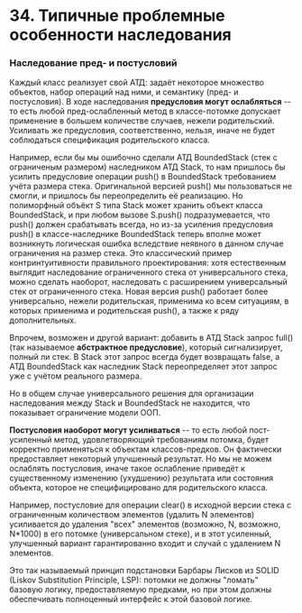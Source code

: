 # 34. Типичные проблемные особенности наследования

### Наследование пред- и постусловий

Каждый класс реализует свой АТД: задаёт некоторое множество объектов, набор операций над ними, и семантику (пред- и постусловия). В ходе наследования **предусловия могут ослабляться** -- то есть любой пред-ослабленный метод в классе-потомке допускает применение в большем количестве случаев, нежели родительский. Усиливать же предусловия, соответственно, нельзя, иначе не будет соблюдаться спецификация родительского класса.

Например, если бы мы ошибочно сделали АТД BoundedStack (стек с ограниченым размером) наследником АТД Stack, то нам пришлось бы усилить предусловие операции push() в BoundedStack требованием учёта размера стека. Оригинальной версией push() мы пользоваться не смогли, и пришлось бы переопределить её реализацию. Но полиморфный объёкт S типа Stack может хранить объект класса BoundedStack, и при любом вызове S.push() подразумевается, что push() должен срабатывать всегда, но из-за усиления предусловия push() в классе-наследнике BoundedStack теперь вполне может возникнуть логическая ошибка вследствие неявного в данном случае ограничения на размер стека.
Это классический пример контринтуитивности правильного проектирования: хотя естественным выглядит наследование ограниченного стека от универсального стека, можно сделать наоборот, наследовать с расширением универсальный стек от ограниченного стека. Новая версия push() работает более универсально, нежели родительская, применима ко всем ситуациям, в которых применима и родительская push(), а также к ряду дополнительных.

Впрочем, возможен и другой вариант: добавить в АТД Stack запрос full() (так называемое **абстрактное предусловие**), который сигнализирует, полный ли стек. В Stack этот запрос всегда будет возвращать false, а АТД BoundedStack как наследник Stack переопределяет этот запрос уже с учётом реального размера.

Но в общем случае универсального решения для организации наследования между Stack и BoundedStack не находится, что показывает ограничение модели ООП.

**Постусловия наоборот могут усиливаться** -- то есть любой пост-усиленный метод, удовлетворяющий требованиям потомка, будет корректно применяться к объектам классов-предков. Он фактически предоставляет некоторый улучшенный результат. Но мы не можем ослаблять постусловия, иначе такое ослабление приведёт к существенному изменению (ухудшению) результата или состояния объекта, которое не специфицировано для родительского класса.

Например, постусловие для операции clear() в исходной версии стека с ограниченным количеством элементов (удалить N элементов) усиливается до удаления "всех" элементов (возможно, N, возможно, N\*1000) в его потомке (универсальном стеке), и в этот усиленный, улучшенный вариант гарантированно входит и случай с удалением N элементов.

Это так называемый принцип подстановки Барбары Лисков из SOLID (Liskov Substitution Principle, LSP): потомки не должны "ломать" базовую логику, предоставляемую предками, но при этом должны обеспечивать полноценный интерфейс к этой базовой логике.
